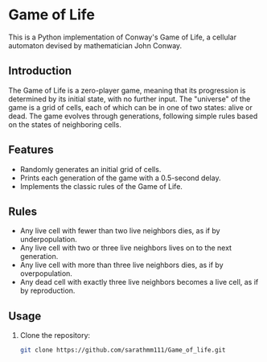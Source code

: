 # Game of Life
This is a Python implementation of Conway's Game of Life, a cellular automaton devised by mathematician John Conway.
## Introduction
The Game of Life is a zero-player game, meaning that its progression is determined by its initial state, with no further input. The "universe" of the game is a grid of cells, each of which can be in one of two states: alive or dead. The game evolves through generations, following simple rules based on the states of neighboring cells.
## Features
- Randomly generates an initial grid of cells.
- Prints each generation of the game with a 0.5-second delay.
- Implements the classic rules of the Game of Life.
## Rules
- Any live cell with fewer than two live neighbors dies, as if by underpopulation.
- Any live cell with two or three live neighbors lives on to the next generation.
- Any live cell with more than three live neighbors dies, as if by overpopulation.
- Any dead cell with exactly three live neighbors becomes a live cell, as if by reproduction.

## Usage
1. Clone the repository:
   ```bash
   git clone https://github.com/sarathmm111/Game_of_life.git
